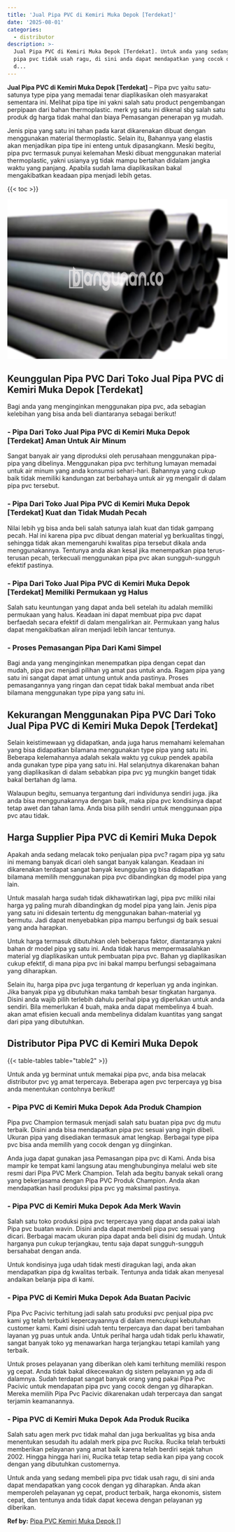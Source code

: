 ```yaml
---
title: 'Jual Pipa PVC di Kemiri Muka Depok [Terdekat]'
date: '2025-08-01'
categories:
  - distributor
description: >-
  Jual Pipa PVC di Kemiri Muka Depok [Terdekat]. Untuk anda yang sedang membeli
  pipa pvc tidak usah ragu, di sini anda dapat mendapatkan yang cocok dengan yg
  d...
---
```


**Jual Pipa PVC di Kemiri Muka Depok \[Terdekat\]** – Pipa pvc yaitu satu-satunya type pipa yang memadai tenar diaplikasikan oleh masyarakat sementara ini. Melihat pipa tipe ini yakni salah satu product pengembangan perpipaan dari bahan thermoplastic. merk yg satu ini dikenal sbg salah satu produk dg harga tidak mahal dan biaya Pemasangan penerapan yg mudah.

Jenis pipa yang satu ini tahan pada karat dikarenakan dibuat dengan menggunakan material thermoplastic. Selain itu, Bahannya yang elastis akan menjadikan pipa tipe ini enteng untuk dipasangkann. Meski begitu, pipa pvc termasuk punyai kelemahan Meski dibuat menggunakan material thermoplastic, yakni usianya yg tidak mampu bertahan didalam jangka waktu yang panjang. Apabila sudah lama diaplikasikan bakal mengakibatkan keadaan pipa menjadi lebih getas.

{{< toc >}}

![Jual Pipa PVC di Kemiri Muka Depok [Terdekat]](/images/jaul-pipa-pvc-41.png)

## Keunggulan Pipa PVC Dari Toko Jual Pipa PVC di Kemiri Muka Depok \[Terdekat\]

Bagi anda yang menginginkan menggunakan pipa pvc, ada sebagian kelebihan yang bisa anda beli diantaranya sebagai berikut!

### \- Pipa Dari Toko Jual Pipa PVC di Kemiri Muka Depok \[Terdekat\] Aman Untuk Air Minum

Sangat banyak air yang diproduksi oleh perusahaan menggunakan pipa-pipa yang dibelinya. Menggunakan pipa pvc terhitung lumayan memadai untuk air minum yang anda konsumsi sehari-hari. Bahannya yang cukup baik tidak memiliki kandungan zat berbahaya untuk air yg mengalir di dalam pipa pvc tersebut.

### \- Pipa Dari Toko Jual Pipa PVC di Kemiri Muka Depok \[Terdekat\] Kuat dan Tidak Mudah Pecah

Nilai lebih yg bisa anda beli salah satunya ialah kuat dan tidak gampang pecah. Hal ini karena pipa pvc dibuat dengan material yg berkualitas tinggi, sehingga tidak akan memengaruhi kwalitas pipa tersebut dikala anda menggunakannya. Tentunya anda akan kesal jika menempatkan pipa terus-terusan pecah, terkecuali menggunakan pipa pvc akan sungguh-sungguh efektif pastinya.

### \- Pipa Dari Toko Jual Pipa PVC di Kemiri Muka Depok \[Terdekat\] Memiliki Permukaan yg Halus

Salah satu keuntungan yang dapat anda beli setelah itu adalah memiliki permukaan yang halus. Keadaan ini dapat membuat pipa pvc dapat berfaedah secara efektif di dalam mengalirkan air. Permukaan yang halus dapat mengakibatkan aliran menjadi lebih lancar tentunya.

### \- Proses Pemasangan Pipa Dari Kami Simpel

Bagi anda yang menginginkan menempatkan pipa dengan cepat dan mudah, pipa pvc menjadi pilihan yg amat pas untuk anda. Ragam pipa yang satu ini sangat dapat amat untung untuk anda pastinya. Proses pemasangannya yang ringan dan cepat tidak bakal membuat anda ribet bilamana menggunakan type pipa yang satu ini.

## Kekurangan Menggunakan Pipa PVC Dari Toko Jual Pipa PVC di Kemiri Muka Depok \[Terdekat\]

Selain keistimewaan yg didapatkan, anda juga harus memahami kelemahan yang bisa didapatkan bilamana menggunakan type pipa yang satu ini. Beberapa kelemahannya adalah sekala waktu yg cukup pendek apabila anda gunakan type pipa yang satu ini. Hal selanjutnya dikarenakan bahan yang diaplikasikan di dalam sebabkan pipa pvc yg mungkin banget tidak bakal bertahan dg lama.

Walaupun begitu, semuanya tergantung dari individunya sendiri juga. jika anda bisa menggunakannya dengan baik, maka pipa pvc kondisinya dapat tetap awet dan tahan lama. Anda bisa pilih sendiri untuk menggunaan pipa pvc atau tidak.

## Harga Supplier Pipa PVC di Kemiri Muka Depok

Apakah anda sedang melacak toko penjualan pipa pvc? ragam pipa yg satu ini memang banyak dicari oleh sangat banyak kalangan. Keadaan ini dikarenakan terdapat sangat banyak keunggulan yg bisa didapatkan bilamana memilih menggunakan pipa pvc dibandingkan dg model pipa yang lain.

Untuk masalah harga sudah tidak dikhawatirkan lagi, pipa pvc miliki nilai harga yg paling murah dibandingkan dg model pipa yang lain. Jenis pipa yang satu ini didesain tertentu dg menggunakan bahan-material yg bermutu. Jadi dapat menyebabkan pipa mampu berfungsi dg baik sesuai yang anda harapkan.

Untuk harga termasuk dibutuhkan oleh beberapa faktor, diantaranya yakni bahan dr model pipa yg satu ini. Anda tidak harus mempermasalahkan material yg diaplikasikan untuk pembuatan pipa pvc. Bahan yg diaplikasikan cukup efektif, di mana pipa pvc ini bakal mampu berfungsi sebagaimana yang diharapkan.

Selain itu, harga pipa pvc juga tergantung dr keperluan yg anda inginkan. Jika banyak pipa yg dibutuhkan maka tambah besar tingkatan harganya. Disini anda wajib pilih terlebih dahulu perihal pipa yg diperlukan untuk anda sendiri. Bila memerlukan 4 buah, maka anda dapat membelinya 4 buah. akan amat efisien kecuali anda membelinya didalam kuantitas yang sangat dari pipa yang dibutuhkan.

## Distributor Pipa PVC di Kemiri Muka Depok

{{< table-tables table="table2" >}}

Untuk anda yg berminat untuk memakai pipa pvc, anda bisa melacak distributor pvc yg amat terpercaya. Beberapa agen pvc terpercaya yg bisa anda menentukan contohnya berikut!

### \- Pipa PVC di Kemiri Muka Depok Ada Produk Champion

Pipa pvc Champion termasuk menjadi salah satu buatan pipa pvc dg mutu terbaik. Disini anda bisa mendapatkan pipa pvc sesuai yang ingin dibeli. Ukuran pipa yang disediakan termasuk amat lengkap. Berbagai type pipa pvc bisa anda memilih yang cocok dengan yg diinginkan.

Anda juga dapat gunakan jasa Pemasangan pipa pvc di Kami. Anda bisa mampir ke tempat kami langsung atau menghubunginya melalui web site resmi dari Pipa PVC Merk Champion. Telah ada begitu banyak sekali orang yang bekerjasama dengan Pipa PVC Produk Champion. Anda akan mendapatkan hasil produksi pipa pvc yg maksimal pastinya.

### \- Pipa PVC di Kemiri Muka Depok Ada Merk Wavin

Salah satu toko produksi pipa pvc terpercaya yang dapat anda pakai ialah Pipa pvc buatan wavin. Disini anda dapat membeli pipa pvc sesuai yang dicari. Berbagai macam ukuran pipa dapat anda beli disini dg mudah. Untuk harganya pun cukup terjangkau, tentu saja dapat sungguh-sungguh bersahabat dengan anda.

Untuk kondisinya juga udah tidak mesti diragukan lagi, anda akan mendapatkan pipa dg kwalitas terbaik. Tentunya anda tidak akan menyesal andaikan belanja pipa di kami.

### \- Pipa PVC di Kemiri Muka Depok Ada Buatan Pacivic

Pipa Pvc Pacivic terhitung jadi salah satu produksi pvc penjual pipa pvc kami yg telah terbukti kepercayaannya di dalam mencukupi kebutuhan customer kami. Kami disini udah tentu terpercaya dan dapat beri tambahan layanan yg puas untuk anda. Untuk perihal harga udah tidak perlu khawatir, sangat banyak toko yg menawarkan harga terjangkau tetapi kamilah yang terbaik.

Untuk proses pelayanan yang diberikan oleh kami terhitung memiliki respon yg cepat. Anda tidak bakal dikecewakan dg sistem pelayanan yg ada di dalamnya. Sudah terdapat sangat banyak orang yang pakai Pipa Pvc Pacivic untuk mendapatan pipa pvc yang cocok dengan yg diharapkan. Mereka memilih Pipa Pvc Pacivic dikarenakan udah terpercaya dan sangat terjamin keamanannya.

### \- Pipa PVC di Kemiri Muka Depok Ada Produk Rucika

Salah satu agen merk pvc tidak mahal dan juga berkualitas yg bisa anda menentukan sesudah itu adalah merk pipa pvc Rucika. Rucika telah terbukti memberikan pelayanan yang amat baik karena telah berdiri sejak tahun 2002. Hingga hingga hari ini, Rucika tetap tetap sedia kan pipa yang cocok dengan yang dibutuhkan customernya.

Untuk anda yang sedang membeli pipa pvc tidak usah ragu, di sini anda dapat mendapatkan yang cocok dengan yg diharapkan. Anda akan memperoleh pelayanan yg cepat, product terbaik, harga ekonomis, sistem cepat, dan tentunya anda tidak dapat kecewa dengan pelayanan yg diberikan.

**Ref by:** [Pipa PVC Kemiri Muka Depok []](https://id.wikipedia.org/wiki/Pipa)
